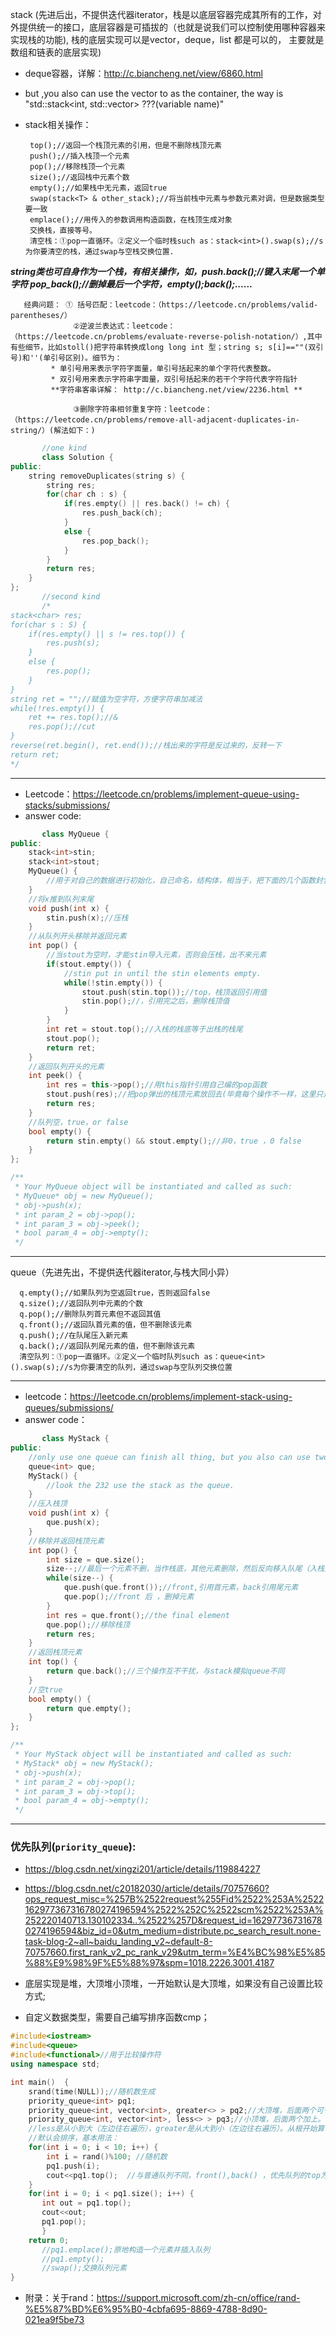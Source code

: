 stack (先进后出，不提供迭代器iterator，栈是以底层容器完成其所有的工作，对外提供统一的接口，底层容器是可插拔的（也就是说我们可以控制使用哪种容器来实现栈的功能),
       栈的底层实现可以是vector，deque，list 都是可以的， 主要就是数组和链表的底层实现)
* deque容器，详解：http://c.biancheng.net/view/6860.html
* but ,you also can use the vector to as the container, the way is "std::stack<int, std::vector<int>> ???(variable name)" 
* stack相关操作：
       
       top();//返回一个栈顶元素的引用，但是不删除栈顶元素
       push();//插入栈顶一个元素
       pop();//移除栈顶一个元素
       size();//返回栈中元素个数
       empty();//如果栈中无元素，返回true
       swap(stack<T> & other_stack);//将当前栈中元素与参数元素对调，但是数据类型要一致
       emplace();//用传入的参数调用构造函数，在栈顶生成对象
       交换栈，直接等号。
       清空栈：①pop一直循环。②定义一个临时栈such as：stack<int>().swap(s);//s为你要清空的栈，通过swap与空栈交换位置.
       
***string类也可自身作为一个栈，有相关操作，如，push.back();//键入末尾一个单字符  pop_back();//删掉最后一个字符，empty();back();......***
       
       经典问题： ① 括号匹配：leetcode：（https://leetcode.cn/problems/valid-parentheses/）
                  ②逆波兰表达式：leetcode：（https://leetcode.cn/problems/evaluate-reverse-polish-notation/）,其中有些细节，比如stoll()把字符串转换成long long int 型；string s; s[i]==""(双引号)和''(单引号区别)。细节为：
             * 单引号用来表示字符字面量，单引号括起来的单个字符代表整数。
             * 双引号用来表示字符串字面量，双引号括起来的若干个字符代表字符指针
             **字符串客串详解： http://c.biancheng.net/view/2236.html **
       
                  ③删除字符串相邻重复字符：leetcode：（https://leetcode.cn/problems/remove-all-adjacent-duplicates-in-string/）(解法如下：)
```c++
       //one kind
       class Solution {
public:
    string removeDuplicates(string s) {
        string res;
        for(char ch : s) {
            if(res.empty() || res.back() != ch) {
                res.push_back(ch);
            }
            else {
                res.pop_back();
            }
        }
        return res;
    }
};
       //second kind
       /*
stack<char> res;
for(char s : S) {
    if(res.empty() || s != res.top()) {
        res.push(s);
    }
    else {
        res.pop();
    }
}
string ret = "";//赋值为空字符，方便字符串加减法
while(!res.empty()) {
    ret += res.top();//&
    res.pop();//cut
}
reverse(ret.begin(), ret.end());//栈出来的字符是反过来的，反转一下
return ret;
*/
```
       
---
* Leetcode：https://leetcode.cn/problems/implement-queue-using-stacks/submissions/
* answer code:
```c++
       class MyQueue {
public:
    stack<int>stin;
    stack<int>stout;
    MyQueue() {
        //用于对自己的数据进行初始化，自己命名，结构体，相当于，把下面的几个函数封包进去，隐藏实现，初始化。MyQueue que = new MyQueue();//such as： A *obj = new A();  //使用 new 创建对象
    }
    //将x推到队列末尾
    void push(int x) {
        stin.push(x);//压栈
    }
    //从队列开头移除并返回元素
    int pop() {
        //当stout为空时，才能stin导入元素，否则会压栈，出不来元素
        if(stout.empty()) {
            //stin put in until the stin elements empty.
            while(!stin.empty()) {
                stout.push(stin.top());//top，栈顶返回引用值
                stin.pop();//，引用完之后，删除栈顶值
            }
        }
        int ret = stout.top();//入栈的栈底等于出栈的栈尾
        stout.pop();
        return ret;
    }
    //返回队列开头的元素
    int peek() {
        int res = this->pop();//用this指针引用自己编的pop函数
        stout.push(res);//把pop弹出的栈顶元素放回去(毕竟每个操作不一样，这里只是返回，不要删除，但是要经过pop函数，所以，删在补)
        return res;
    }
    //队列空，true，or false
    bool empty() {
        return stin.empty() && stout.empty();//非0，true ，0 false
    }
};

/**
 * Your MyQueue object will be instantiated and called as such:
 * MyQueue* obj = new MyQueue();
 * obj->push(x);
 * int param_2 = obj->pop();
 * int param_3 = obj->peek();
 * bool param_4 = obj->empty();
 */
```
---
 
 
queue（先进先出，不提供迭代器iterator,与栈大同小异）
       
      q.empty();//如果队列为空返回true，否则返回false
      q.size();//返回队列中元素的个数
      q.pop();//删除队列首元素但不返回其值
      q.front();//返回队首元素的值，但不删除该元素
      q.push();//在队尾压入新元素
      q.back();//返回队列尾元素的值，但不删除该元素
      清空队列：①pop一直循环。②定义一个临时队列such as：queue<int>().swap(s);//s为你要清空的队列，通过swap与空队列交换位置


---
* leetcode：https://leetcode.cn/problems/implement-stack-using-queues/submissions/
* answer code：
```c++
       class MyStack {
public:
    //only use one queue can finish all thing, but you also can use two queue, the second queue will be used to copy the queue1 except the final element.
    queue<int> que;
    MyStack() {
        //look the 232 use the stack as the queue.
    }
    //压入栈顶
    void push(int x) {
        que.push(x);
    }
    //移除并返回栈顶元素
    int pop() {
        int size = que.size();
        size--;//最后一个元素不删，当作栈底，其他元素删除，然后反向移入队尾（入栈）
        while(size--) {
            que.push(que.front());//front,引用首元素，back引用尾元素
            que.pop();//front 后 ，删掉元素
        }
        int res = que.front();//the final element
        que.pop();//移除栈顶
        return res;
    }
    //返回栈顶元素
    int top() {
        return que.back();//三个操作互不干扰，与stack模拟queue不同
    }
    //空true
    bool empty() {
        return que.empty();
    }
};

/**
 * Your MyStack object will be instantiated and called as such:
 * MyStack* obj = new MyStack();
 * obj->push(x);
 * int param_2 = obj->pop();
 * int param_3 = obj->top();
 * bool param_4 = obj->empty();
 */
``` 
---

### 优先队列(`priority_queue`):
* https://blog.csdn.net/xingzi201/article/details/119884227
* https://blog.csdn.net/c20182030/article/details/70757660?ops_request_misc=%257B%2522request%255Fid%2522%253A%2522162977367316780274196594%2522%252C%2522scm%2522%253A%252220140713.130102334..%2522%257D&request_id=162977367316780274196594&biz_id=0&utm_medium=distribute.pc_search_result.none-task-blog-2~all~baidu_landing_v2~default-8-70757660.first_rank_v2_pc_rank_v29&utm_term=%E4%BC%98%E5%85%88%E9%98%9F%E5%88%97&spm=1018.2226.3001.4187

* 底层实现是堆，大顶堆小顶堆，一开始默认是大顶堆，如果没有自己设置比较方式;
* 自定义数据类型，需要自己编写排序函数cmp；
       
```c++
#include<iostream>
#include<queue>
#include<functional>//用于比较操作符       
using namespace std;

int main()  {
    srand(time(NULL));//随机数生成
    priority_queue<int> pq1;
    priority_queue<int, vector<int>, greater<> > pq2;//大顶堆，后面两个可省略，默认为大顶堆，实现容器为vector   
    priority_queue<int, vector<int>, less<> > pq3;//小顶堆，后面两个加上。
    //less是从小到大（左边往右遍历），greater是从大到小（左边往右遍历）。从根开始算（数组头）
    //默认会排序，基本用法：
    for(int i = 0; i < 10; i++) {
        int i = rand()%100; //随机数
        pq1.push(i);
        cout<<pq1.top();  //与普通队列不同，front(),back() ，优先队列的top为顶部（前为出口）                               
    }
    for(int i = 0; i < pq1.size(); i++) {
       int out = pq1.top();
       cout<<out;
       pq1.pop();
       }
    return 0;
       //pq1.emplace();原地构造一个元素并插入队列
       //pq1.empty();
       //swap();交换队列元素
}       
```
* 附录：关于rand：https://support.microsoft.com/zh-cn/office/rand-%E5%87%BD%E6%95%B0-4cbfa695-8869-4788-8d90-021ea9f5be73       
